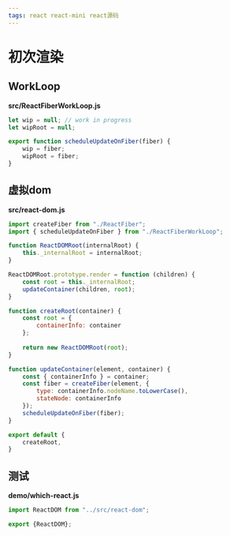 ```yaml
---
tags: react react-mini react源码
---
```


# 初次渲染

## WorkLoop

**src/ReactFiberWorkLoop.js**

```javascript
let wip = null; // work in progress
let wipRoot = null;

export function scheduleUpdateOnFiber(fiber) {
	wip = fiber;
	wipRoot = fiber;
}
```

## 虚拟dom

**src/react-dom.js**

```javascript
import createFiber from "./ReactFiber";
import { scheduleUpdateOnFiber } from "./ReactFiberWorkLoop";

function ReactDOMRoot(internalRoot) {
	this._internalRoot = internalRoot;
}

ReactDOMRoot.prototype.render = function (children) {
	const root = this._internalRoot;
	updateContainer(children, root);
}

function createRoot(container) {
	const root = {
		containerInfo: container
	};
	
	return new ReactDOMRoot(root);
}

function updateContainer(element, container) {
	const { containerInfo } = container;
	const fiber = createFiber(element, {
		type: containerInfo.nodeName.toLowerCase(),
		stateNode: containerInfo
	});
	scheduleUpdateOnFiber(fiber);
}

export default {
	createRoot,
}
```

## 测试

**demo/which-react.js**

```javascript
import ReactDOM from "../src/react-dom";

export {ReactDOM};
```


